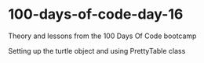 # 100-days-of-code-day-16
Theory and lessons from the 100 Days Of Code bootcamp

Setting up the turtle object and using PrettyTable class
